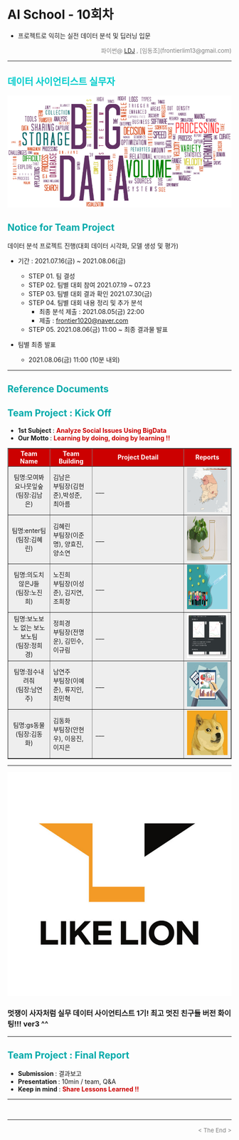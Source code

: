 
# AI School - 10회차
* 프로젝트로 익히는 실전 데이터 분석 및 딥러닝 입문

<div align='right'>
    <font size=2 color='gray'>파이썬@ <font color='blue'>
       <a href='https://www.facebook.com/dongjo.lim.7'>LDJ</a>
    </font>, [임동조](frontierlim13@gmail.com)</font></div>
<hr>

<h2><font color="#00CCCC"><b>데이터 사이언티스트 실무자</b></font></h2>

<img src="./images/BigData_Project.png">

## <font color='#00AAAA'>Notice for Team Project</font>

데이터 분석 프로젝트 진행(대회 데이터 시각화, 모델 생성 및 평가)
* 기간 : 2021.07.16(금) ~ 2021.08.06(금) <br>
  * STEP 01. 팀 결성 <br>
  * STEP 02. 팀별 대회 참여 2021.07.19 ~ 07.23 <br>
  * STEP 03. 팀별 대회 결과 확인 2021.07.30(금)<br>
  * STEP 04. 팀별 대회 내용 정리 및 추가 분석
    * 최종 분석 제출 : 2021.08.05(금) 22:00
	* 제출 : frontier1020@naver.com
  * STEP 05. 2021.08.06(금) 11:00 ~ 최종 결과물 발표<br>

* 팀별 최종 발표   <br>
  * 2021.08.06(금) 11:00 (10분 내외)
<hr>

## <font color='#00AAAA'>Reference Documents</font>

##  <font color='#00AAAA'>Team Project : Kick Off</font>

- <b>1st Subject </b>: <font color='#CC0000'><b>Analyze Social Issues Using BigData </b></font>
- <b>Our Motto   </b>: <font color='#CC0000'><b>Learning by doing, doing by learning !! </b></font>


<div align="left">
<table border=1 bgcolor="#EEEEEE">
	<tr bgcolor="#CC0000">
		<td width="100">
		<div align="center"><font color="#FFFFFF"><b>Team Name</b></font></div>
		</td>
		<td width="100">
		<div align="center"><font color="#FFFFFF"><b>Team Building</b></font></div>
		</td>
		<td width="300">
		<div align="center"><font color="#FFFFFF"><b>Project Detail</b></font></div>
		</td>
		<td width="120">
		<div align="center"><font color="#FFFFFF"><b>Reports</b></font></div>
		</td>
	</tr>
	<tr>
		<td>
        <div align="center"> 팀명:모여봐요나뭇잎숲 <br/>(팀장:김남은)<br/> 
            <b></b>
		</div>
		</td>
		<td>
            <div align="left">김남은<br/>부팀장(김현준),박성준, 최아름</div>
        </td>
		<td>
			<div align="left"> ___ </div></td>
		<td>
            <div align="center"> <a href="./reports/LikeLion10_결과보고서.pdf">
				<img src='images/01_pic.png' width=200 height=100  alt="모여봐요나뭇잎숲"></a>    
            </div>
        </td>
	</tr>
	<tr>
		<td>
        <div align="center"> 팀명:enter팀 <br/>(팀장:김혜린)<br/> 
            <b></b>
		</div>
		</td>
		<td>
            <div align="left">김혜린<br/>부팀장(이준명), 양효진, 양소연</div>
        </td>
		<td>
			<div align="left"> ___ </div></td>
		<td>
            <div align="center"> <a href="./reports/LikeLion10_결과보고서.pdf">
				<img src='images/02_image.jpg' width=200 height=100  alt="enter팀"></a>    
            </div>
        </td>
	</tr>
	<tr>
		<td>
        <div align="center"> 팀명:의도치않은J들 <br/>(팀장:노진희)<br/> 
            <b></b>
		</div>
		</td>
		<td>
            <div align="left">노진희<br/>부팀장(이성준), 김지연, 조희창</div>
        </td>
		<td>
			<div align="left"> ___ </div></td>
		<td>
            <div align="center"><a href="./reports/LikeLion10_결과보고서.pdf">
				<img src='images/03_LikeLion.png' width=200 height=100 alt="의도치않은J들"></a>    
            </div>
        </td>
	</tr>
	<tr>
		<td>
        <div align="center"> 팀명:보노보노 없는 보노보노팀 <br/>(팀장:정희경)<br/> 
            <b></b>
		</div>
		</td>
		<td>
            <div align="left">정희경<br/> 부팀장(전명운), 김민수, 이규림</div>
        </td>
		<td>
			<div align="left"> ___ </div></td>
		<td>
            <div align="center"> <a href="./reports/LikeLion10_결과보고서.pdf">
				<img src='images/04_image.png' width=200 height=100 alt="보노보노 없는 보노보노팀"></a>    
            </div>
        </td>
	</tr>
	<tr>
		<td>
        <div align="center"> 팀명:점수내려줘 <br/>(팀장:남연주)<br/> 
            <b></b>
		</div>
		</td>
		<td>
            <div align="left">남연주<br/> 부팀장(이예준), 류지인, 최민혁 </div>
        </td>
		<td>
		    <div align="left"> ___ </div></td>
		<td>
            <div align="center"> <a href="./reports/LikeLion10_결과보고서.pdf">
				<img src='images/05_leeeunjin.png' width=200 height=100 alt="점수내려줘"></a>    
            </div>
        </td>
	</tr>
	<tr>
		<td>
        <div align="center"> 팀명:gs동물 <br/>(팀장:김동화)<br/> 
            <b></b>
		</div>
		</td>
		<td>
            <div align="left">김동화<br/> 부팀장(안현우), 이응진, 이지은 </div>
        </td>
		<td>
		    <div align="left"> ___ </div></td>
		<td>
            <div align="center"> <a href="./reports/LikeLion10_결과보고서.pdf">
              <img src='images/06_dog_e.png' width=200 height=100 alt="gs동물"></a> 
	        </div>
        </td>
	</tr>
</table>
</div>
<hr>

[![Video Label](images/basiclogo_E_H_노션.jpg)](____) 
### 멋쟁이 사자처럼 실무 데이터 사이언티스트 1기!  최고 멋진 친구들 버전 화이팅!!! ver3 ^^

<hr>

##  <font color='#00AAAA'>Team Project : Final Report</font>
- <b>Submission   </b>: 결과보고
- <b>Presentation </b>: 10min / team, Q&A
- <b>Keep in mind </b>: <font color='#CC0000'><b> Share Lessons Learned !! </b></font>

<hr>

<br>
<hr>
<div align='right'><font size=2 color='gray'> &lt; The End &gt; </font></div>
